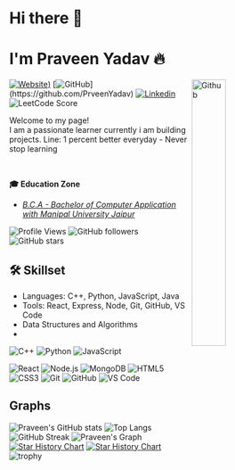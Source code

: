 # Hi there 👋

# I'm Praveen Yadav 🔥  
<img width="35%" align="right" alt="Github" src="https://user-images.githubusercontent.com/48678280/88862734-4903af80-d201-11ea-968b-9c939d88a37c.gif" />

[![Website](https://img.shields.io/badge/-Website-4B9AE5?style=flat&logo=safari&logoColor=white&link=[https://evelyyyynnnn.github.io/))](https://evelyyyynnnn.github.io/)
[![GitHub](https://img.shields.io/badge/-GitHub-2F2F2F?style=flat&logo=github&logoColor=white&link=[https://github.com/PrveenYadav](https://github.com/PrveenYadav))](https://github.com/PrveenYadav)
[![Linkedin](https://img.shields.io/badge/-LinkedIn-306EA8?style=flat&logo=Linkedin&logoColor=white&link=https://www.linkedin.com/in/prveen-yadav/)](https://www.linkedin.com/in/prveen-yadav/) 
![LeetCode Score](https://raw.githubusercontent.com/prveen_yadav/leetcode-score-tracker/main/badge.svg)

Welcome to my page!  
I am a passionate learner currently i am building projects.
Line: 1 percent better everyday - Never stop learning

<br>

<b>🎓 Education Zone</b>
- *[B.C.A - Bachelor of Computer Application with Manipal University Jaipur]([https://mbaen.rmbs.ruc.edu.cn/](https://jaipur.manipal.edu/))*

![Profile Views](https://komarev.com/ghpvc/?username=PrveenYadavcolor=blue)
![GitHub followers](https://img.shields.io/github/followers/PrveenYadav?label=Followers&style=social)
![GitHub stars](https://img.shields.io/github/stars/PrveenYadav?affiliations=OWNER%2CCOLLABORATOR&style=social)

## 🛠️ Skillset
- Languages: C++, Python, JavaScript, Java
- Tools: React, Express, Node, Git, GitHub, VS Code
- Data Structures and Algorithms
- 
![C++](https://img.shields.io/badge/C++-00599C?logo=c%2b%2b&logoColor=white)
![Python](https://img.shields.io/badge/Python-3776AB?logo=python&logoColor=white)
![JavaScript](https://img.shields.io/badge/JavaScript-F7DF1E?logo=javascript&logoColor=black)

![React](https://img.shields.io/badge/React-61DAFB?logo=react&logoColor=white)
![Node.js](https://img.io/badge/Node.js-339933?logo=nodedotjs&logoColor=white)
![MongoDB](https://img.shields.io/badge/MongoDB-47A248?logo=mongodb&logoColor=white)
![HTML5](https://img.shields.io/badge/HTML5-E34F26?logo=html5&logoColor=white)
![CSS3](https://img.shields.io/badge/CSS3-1572B6?logo=css3&logoColor=white)
![Git](https://img.shields.io/badge/Git-F05032?logo=git&logoColor=white)
![GitHub](https://img.shields.io/badge/GitHub-181717?logo=github&logoColor=white)
![VS Code](https://img.shields.io/badge/VS%20Code-007ACC?logo=visual-studio-code&logoColor=white)

## Graphs
![Praveen's GitHub stats](https://github-readme-stats.vercel.app/api?username=PrveenYadav&show_icons=true&theme=radical)
![Top Langs](https://github-readme-stats.vercel.app/api/top-langs/?username=PrveenYadav&layout=compact&theme=dark)
![GitHub Streak](https://streak-stats.demolab.com/?user=PrveenYadav&theme=dark)
![Praveen's Graph](https://github-readme-activity-graph.vercel.app/graph?username=PrveenYadav&theme=react-dark)
[![Star History Chart](https://api.star-history.com/svg?repos=PrveenYadav/myrepo&type=Date)](https://star-history.com/#PrveenYadav/myrepo&Date)
[![Star History Chart](https://api.star-history.com/svg?repos=PrveenYadav/myrepo&type=Date)](https://star-history.com/#PrveenYadav/myrepo&Date)
![trophy](https://github-profile-trophy.vercel.app/?username=PrveenYadav&theme=onedark)
